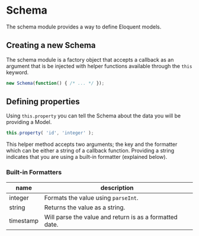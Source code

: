 # Schema

The schema module provides a way to define Eloquent models.

## Creating a new Schema

The schema module is a factory object that accepts a callback as an argument that is be injected with helper functions available through the `this` keyword.

```javascript
new Schema(function() { /* ... */ });
```

## Defining properties

Using `this.property` you can tell the Schema about the data you will be providing a Model.

```javascript
this.property( 'id', 'integer' );
```

This helper method accepts two arguments; the key and the formatter which can be either a string of a callback function. Providing a string indicates that you are using a built-in formatter (explained below).


### Built-in Formatters

   name   | description
--------- | ------------
integer   | Formats the value using `parseInt`.
string    | Returns the value as a string.
timestamp | Will parse the value and return is as a formatted date.
